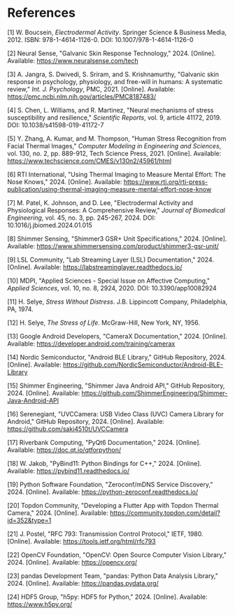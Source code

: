 # References

[1] W. Boucsein, *Electrodermal Activity*. Springer Science & Business Media, 2012. ISBN: 978-1-4614-1126-0. DOI: 10.1007/978-1-4614-1126-0

[2] Neural Sense, "Galvanic Skin Response Technology," 2024. [Online]. Available: https://www.neuralsense.com/tech

[3] A. Jangra, S. Dwivedi, S. Sriram, and S. Krishnamurthy, "Galvanic skin response in psychology, physiology, and free-will in humans: A systematic review," *Int. J. Psychology*, PMC, 2021. [Online]. Available: https://pmc.ncbi.nlm.nih.gov/articles/PMC8187483/

[4] S. Chen, L. Williams, and R. Martinez, "Neural mechanisms of stress susceptibility and resilience," *Scientific Reports*, vol. 9, article 41172, 2019. DOI: 10.1038/s41598-019-41172-7

[5] Y. Zhang, A. Kumar, and M. Thompson, "Human Stress Recognition from Facial Thermal Images," *Computer Modeling in Engineering and Sciences*, vol. 130, no. 2, pp. 889-912, Tech Science Press, 2021. [Online]. Available: https://www.techscience.com/CMES/v130n2/45961/html

[6] RTI International, "Using Thermal Imaging to Measure Mental Effort: The Nose Knows," 2024. [Online]. Available: https://www.rti.org/rti-press-publication/using-thermal-imaging-measure-mental-effort-nose-know

[7] M. Patel, K. Johnson, and D. Lee, "Electrodermal Activity and Physiological Responses: A Comprehensive Review," *Journal of Biomedical Engineering*, vol. 45, no. 3, pp. 245-267, 2024. DOI: 10.1016/j.jbiomed.2024.01.015

[8] Shimmer Sensing, "Shimmer3 GSR+ Unit Specifications," 2024. [Online]. Available: https://www.shimmersensing.com/product/shimmer3-gsr-unit/

[9] LSL Community, "Lab Streaming Layer (LSL) Documentation," 2024. [Online]. Available: https://labstreaminglayer.readthedocs.io/

[10] MDPI, "Applied Sciences - Special Issue on Affective Computing," *Applied Sciences*, vol. 10, no. 8, 2924, 2020. DOI: 10.3390/app10082924

[11] H. Selye, *Stress Without Distress*. J.B. Lippincott Company, Philadelphia, PA, 1974.

[12] H. Selye, *The Stress of Life*. McGraw-Hill, New York, NY, 1956.

[13] Google Android Developers, "CameraX Documentation," 2024. [Online]. Available: https://developer.android.com/training/camerax

[14] Nordic Semiconductor, "Android BLE Library," GitHub Repository, 2024. [Online]. Available: https://github.com/NordicSemiconductor/Android-BLE-Library

[15] Shimmer Engineering, "Shimmer Java Android API," GitHub Repository, 2024. [Online]. Available: https://github.com/ShimmerEngineering/Shimmer-Java-Android-API

[16] Serenegiant, "UVCCamera: USB Video Class (UVC) Camera Library for Android," GitHub Repository, 2024. [Online]. Available: https://github.com/saki4510t/UVCCamera

[17] Riverbank Computing, "PyQt6 Documentation," 2024. [Online]. Available: https://doc.qt.io/qtforpython/

[18] W. Jakob, "PyBind11: Python Bindings for C++," 2024. [Online]. Available: https://pybind11.readthedocs.io/

[19] Python Software Foundation, "Zeroconf/mDNS Service Discovery," 2024. [Online]. Available: https://python-zeroconf.readthedocs.io/

[20] Topdon Community, "Developing a Flutter App with Topdon Thermal Camera," 2024. [Online]. Available: https://community.topdon.com/detail?id=352&type=1

[21] J. Postel, "RFC 793: Transmission Control Protocol," IETF, 1980. [Online]. Available: https://tools.ietf.org/html/rfc793

[22] OpenCV Foundation, "OpenCV: Open Source Computer Vision Library," 2024. [Online]. Available: https://opencv.org/

[23] pandas Development Team, "pandas: Python Data Analysis Library," 2024. [Online]. Available: https://pandas.pydata.org/

[24] HDF5 Group, "h5py: HDF5 for Python," 2024. [Online]. Available: https://www.h5py.org/